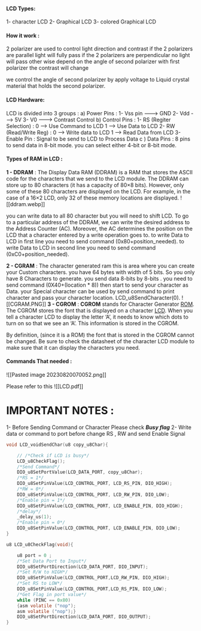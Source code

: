 
#### LCD Types:
1- character LCD        2- Graphical LCD        3- colored Graphical LCD

#### How it work :

2 polarizer are used to control light direction and contrast 
if the 2 polarizers are parallel light will fully pass 
if the 2 polarizers are perpendicular no light will pass 
other wise depend on the angle of second polarizer with first polarizer the contrast will change 

we control the angle of second polarizer by apply voltage to Liquid crystal material that holds the second polarizer.

#### LCD Hardware:
LCD is divided into 3 groups :
a) Power Pins : 
                     1- Vss pin ---> GND               2- Vdd ---> 5V                    3- V0 ---> Contrast Control
b) Control Pins : 
					1- RS (Regiter Selection) : 0 --> Use Command to LCD
															  1 --> Use Data to LCD
					2- RW (Read/Write Reg) : 0 --> Write data to LCD
															  1 --> Read Data from LCD
					3- Enable Pin                   : Signal to be send to LCD to Process Data 
c ) Data Pins :
					8 pins to send data in 8-bit mode. you can select either 4-bit or 8-bit mode.



#### Types of RAM in LCD :

**1 - DDRAM** :
The Display Data RAM (DDRAM) is a RAM that stores the ASCII code for the characters that we send to the LCD module. The DDRAM can store up to 80 characters (it has a capacity of 80×8 bits). However, only some of these 80 characters are displayed on the LCD. For example, in the case of a 16×2 LCD, only 32 of these memory locations are displayed.
![[ddram.webp]]

you can write data to all 80 character but you will need to shift LCD. 
To go to a particular address of the DDRAM, we can write the desired address to the Address Counter (AC). Moreover, the AC determines the position on the LCD that a character entered by a write operation goes to.
to write Data to LCD in first line you need to send command (0x80+position_needed).
to write Data to LCD in second line you need to send command (0xC0+position_needed). 

**2 - CGRAM** :
The character generated ram this is area where you can create your Custom characters. you have 64 bytes with width of 5 bits. 
So you only have 8 Characters to generate. you send data 8-bits by 8-bits .
you need to send command (0X40+(location * 8)) then start to send your character as Data.
your Special character can be used by send command to print character and pass your character location. LCD_u8SendCharacter(0).
  ![[CGRAM.PNG]]
**3 - CGROM** :
**CGROM** stands for Character Generator [ROM](https://www.crystalfontz.com/blog/glossary/rom/).
The CGROM stores the font that is displayed on a character [LCD](https://www.crystalfontz.com/blog/glossary/lcd/). When you tell a character LCD to display the letter ‘A’, it needs to know which dots to turn on so that we see an ‘A’. This information is stored in the CGROM.

By definition, (since it is a ROM) the font that is stored in the CGROM cannot be changed. Be sure to check the datasheet of the character LCD module to make sure that it can display the characters you need.


#### Commands That needed : 
![[Pasted image 20230820070052.png]]

Please refer to this ![[LCD.pdf]]

# IMPORTANT NOTES :
1- Before Sending Command or Character Please check ***Busy flag***
2- Write data or command to port before change RS , RW and send Enable Signal 

```c
void LCD_voidSendChar(u8 copy_u8Char){

    // /*Check if LCD is busy*/
    LCD_u8CheckFlag();
    /*Send Command*/
    DIO_u8SetPortValue(LCD_DATA_PORT, copy_u8Char);
    /*RS = 1*/
    DIO_u8SetPinValue(LCD_CONTROL_PORT, LCD_RS_PIN, DIO_HIGH);
    /*RW = 0*/
    DIO_u8SetPinValue(LCD_CONTROL_PORT, LCD_RW_PIN, DIO_LOW);
    /*Enable pin = 1*/
    DIO_u8SetPinValue(LCD_CONTROL_PORT, LCD_ENABLE_PIN, DIO_HIGH);
    /*delay*/
    _delay_us(1);
    /*Enable pin = 0*/
    DIO_u8SetPinValue(LCD_CONTROL_PORT, LCD_ENABLE_PIN, DIO_LOW);
}
```

```c
u8 LCD_u8CheckFlag(void){

    u8 port = 0 ;
    /*Set Data Port to Input*/
    DIO_u8SetPortDirection(LCD_DATA_PORT, DIO_INPUT);
    /*Set R/W to HIGH*/
    DIO_u8SetPinValue(LCD_CONTROL_PORT,LCD_RW_PIN, DIO_HIGH);
    /*Set RS to LOW*/
    DIO_u8SetPinValue(LCD_CONTROL_PORT,LCD_RS_PIN, DIO_LOW);
    /*Get Flag in port value*/
    while (PINC == 0x80)
    {asm volatile ("nop");
    asm volatile ("nop");}
    DIO_u8SetPortDirection(LCD_DATA_PORT, DIO_OUTPUT);
}
```